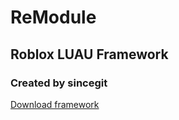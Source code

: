 # ReModule
<h2>Roblox LUAU Framework</h2>
<h3>Created by <strong>sincegit</strong></h3>

[Download framework](https://github.com/sincegit/remod/tree/master)
